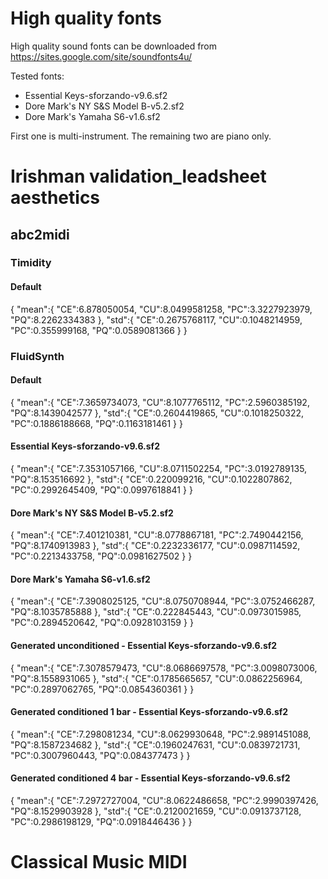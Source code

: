 # High quality fonts
High quality sound fonts can be downloaded from
https://sites.google.com/site/soundfonts4u/

Tested fonts:
- Essential Keys-sforzando-v9.6.sf2
- Dore Mark's NY S&S Model B-v5.2.sf2
- Dore Mark's Yamaha S6-v1.6.sf2

First one is multi-instrument. The remaining two are piano only.


# Irishman validation_leadsheet aesthetics

## abc2midi

### Timidity

#### Default
{
    "mean":{
        "CE":6.878050054,
        "CU":8.0499581258,
        "PC":3.3227923979,
        "PQ":8.2262334383
    },
    "std":{
        "CE":0.2675768117,
        "CU":0.1048214959,
        "PC":0.355999168,
        "PQ":0.0589081366
    }
}

### FluidSynth

#### Default
{
    "mean":{
        "CE":7.3659734073,
        "CU":8.1077765112,
        "PC":2.5960385192,
        "PQ":8.1439042577
    },
    "std":{
        "CE":0.2604419865,
        "CU":0.1018250322,
        "PC":0.1886188668,
        "PQ":0.1163181461
    }
}

#### Essential Keys-sforzando-v9.6.sf2
{
    "mean":{
        "CE":7.3531057166,
        "CU":8.0711502254,
        "PC":3.0192789135,
        "PQ":8.153516692
    },
    "std":{
        "CE":0.220099216,
        "CU":0.1022807862,
        "PC":0.2992645409,
        "PQ":0.0997618841
    }
}

#### Dore Mark's NY S&S Model B-v5.2.sf2
{
    "mean":{
        "CE":7.401210381,
        "CU":8.0778867181,
        "PC":2.7490442156,
        "PQ":8.1740913983
    },
    "std":{
        "CE":0.2232336177,
        "CU":0.0987114592,
        "PC":0.2213433758,
        "PQ":0.0981627502
    }
}

#### Dore Mark's Yamaha S6-v1.6.sf2
{
    "mean":{
        "CE":7.3908025125,
        "CU":8.0750708944,
        "PC":3.0752466287,
        "PQ":8.1035785888
    },
    "std":{
        "CE":0.222845443,
        "CU":0.0973015985,
        "PC":0.2894520642,
        "PQ":0.0928103159
    }
}

#### Generated unconditioned - Essential Keys-sforzando-v9.6.sf2
{
    "mean":{
        "CE":7.3078579473,
        "CU":8.0686697578,
        "PC":3.0098073006,
        "PQ":8.1558931065
    },
    "std":{
        "CE":0.1785665657,
        "CU":0.0862256964,
        "PC":0.2897062765,
        "PQ":0.0854360361
    }
}

#### Generated conditioned 1 bar - Essential Keys-sforzando-v9.6.sf2
{
    "mean":{
        "CE":7.298081234,
        "CU":8.0629930648,
        "PC":2.9891451088,
        "PQ":8.1587234682
    },
    "std":{
        "CE":0.1960247631,
        "CU":0.0839721731,
        "PC":0.3007960443,
        "PQ":0.084377473
    }
}

#### Generated conditioned 4 bar - Essential Keys-sforzando-v9.6.sf2
{
    "mean":{
        "CE":7.2972727004,
        "CU":8.0622486658,
        "PC":2.9990397426,
        "PQ":8.1529903928
    },
    "std":{
        "CE":0.2120021659,
        "CU":0.0913737128,
        "PC":0.2986198129,
        "PQ":0.0918446436
    }
}


# Classical Music MIDI




